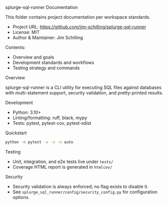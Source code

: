 splurge-sql-runner Documentation

This folder contains project documentation per workspace standards.

- Project URL: https://github.com/jim-schilling/splurge-sql-runner
- License: MIT
- Author & Maintainer: Jim Schilling

Contents:
- Overview and goals
- Development standards and workflows
- Testing strategy and commands

Overview

splurge-sql-runner is a CLI utility for executing SQL files against databases with multi-statement support, security validation, and pretty-printed results.

Development

- Python: 3.10+
- Linting/formatting: ruff, black, mypy
- Tests: pytest, pytest-cov, pytest-xdist

Quickstart

```bash
python -m pytest -x -v -n auto
```

Testing

- Unit, integration, and e2e tests live under `tests/`
- Coverage HTML report is generated in `htmlcov/`

Security

- Security validation is always enforced; no flag exists to disable it.
- See `splurge_sql_runner/config/security_config.py` for configuration options.


